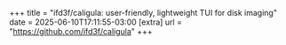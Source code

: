 +++
title = "ifd3f/caligula: user-friendly, lightweight TUI for disk imaging"
date = 2025-06-10T17:11:55-03:00
[extra]
url = "https://github.com/ifd3f/caligula"
+++
